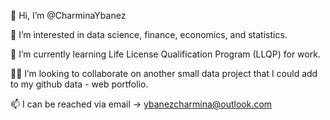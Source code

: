 👋 Hi, I’m @CharminaYbanez

👀 I’m interested in data science, finance, economics, and statistics.

🌱 I’m currently learning Life License Qualification Program (LLQP) for work.

👩‍💻 I’m looking to collaborate on another small data project that I could add to my github data - web portfolio.

📫 I can be reached via email -> ybanezcharmina@outlook.com
